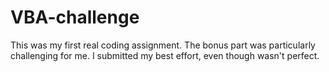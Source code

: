 # VBA-challenge

This was my first real coding assignment. The bonus part was particularly challenging for me. I submitted my best effort, even though wasn't perfect.

